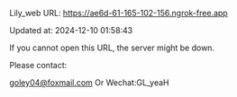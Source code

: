 Lily_web URL: https://ae6d-61-165-102-156.ngrok-free.app

Updated at: 2024-12-10 01:58:43

If you cannot open this URL, the server might be down.

Please contact: 

goley04@foxmail.com Or Wechat:GL_yeaH